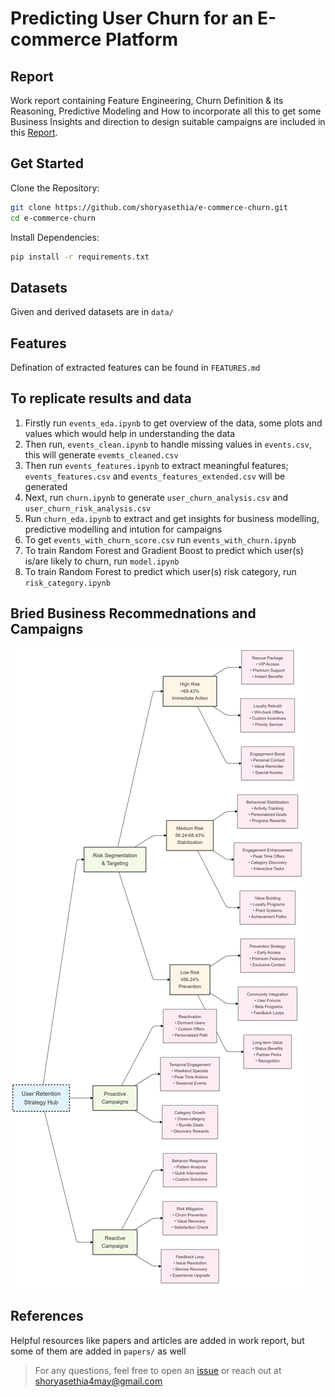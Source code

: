 # Predicting User Churn for an E-commerce Platform

## Report
Work report containing Feature Engineering, Churn Definition & its Reasoning, Predictive Modeling and How to incorporate all this to get some Business Insights and direction to design suitable campaigns are included in this [Report](https://github.com/shoryasethia/e-commerce-churn/blob/main/Report.pdf).

## Get Started
Clone the Repository:
```bash
git clone https://github.com/shoryasethia/e-commerce-churn.git
cd e-commerce-churn
```
Install Dependencies:
```bash
pip install -r requirements.txt
```
## Datasets
Given and derived datasets are in `data/`

## Features
Defination of extracted features can be found in `FEATURES.md`

## To replicate results and data
1. Firstly run `events_eda.ipynb` to get overview of the data, some plots and values which would help in understanding the data
2. Then run, `events_clean.ipynb` to handle missing values in `events.csv`, this will generate `evemts_cleaned.csv`
3. Then run `events_features.ipynb` to extract meaningful features; `events_features.csv` and `events_features_extended.csv` will be generated
4. Next, run `churn.ipynb` to generate `user_churn_analysis.csv` and `user_churn_risk_analysis.csv`
5. Run `churn_eda.ipynb` to extract and get insights for business modelling, predictive modelling and intution for campaigns
6. To get `events_with_churn_score.csv` run `events_with_churn.ipynb`
7. To train Random Forest and Gradient Boost to predict which user(s) is/are likely to churn, run `model.ipynb`
8. To train Random Forest to predict which user(s) risk category, run `risk_category.ipynb`

## Bried Business Recommednations and Campaigns
![business-recommendations-mermaid](https://github.com/shoryasethia/e-commerce-churn/blob/main/business-recommendations.png)

## References
Helpful resources like papers and articles are added in work report, but some of them are added in `papers/` as well

> For any questions, feel free to open an [issue](https://github.com/shoryasethia/e-commerce-churn/issues) or reach out at [shoryasethia4may@gmail.com](mailto:shoryasethia4may@gmail.com)


